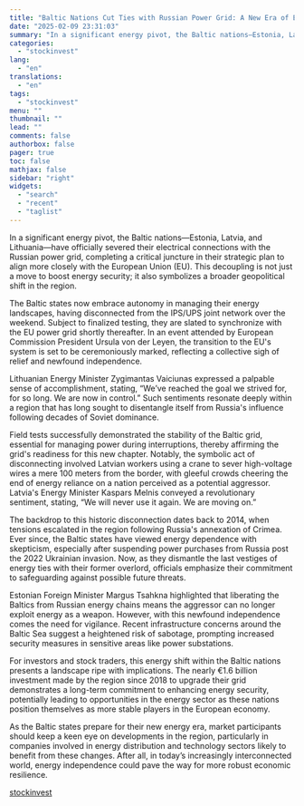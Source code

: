 ```yaml
---
title: "Baltic Nations Cut Ties with Russian Power Grid: A New Era of Energy Independence and Investment Opportunities"
date: "2025-02-09 23:31:03"
summary: "In a significant energy pivot, the Baltic nations—Estonia, Latvia, and Lithuania—have officially severed their electrical connections with the Russian power grid, completing a critical juncture in their strategic plan to align more closely with the European Union (EU). This decoupling is not just a move to boost energy security; it..."
categories:
  - "stockinvest"
lang:
  - "en"
translations:
  - "en"
tags:
  - "stockinvest"
menu: ""
thumbnail: ""
lead: ""
comments: false
authorbox: false
pager: true
toc: false
mathjax: false
sidebar: "right"
widgets:
  - "search"
  - "recent"
  - "taglist"
---
```


In a significant energy pivot, the Baltic nations—Estonia, Latvia, and Lithuania—have officially severed their electrical connections with the Russian power grid, completing a critical juncture in their strategic plan to align more closely with the European Union (EU). This decoupling is not just a move to boost energy security; it also symbolizes a broader geopolitical shift in the region.

The Baltic states now embrace autonomy in managing their energy landscapes, having disconnected from the IPS/UPS joint network over the weekend. Subject to finalized testing, they are slated to synchronize with the EU power grid shortly thereafter. In an event attended by European Commission President Ursula von der Leyen, the transition to the EU's system is set to be ceremoniously marked, reflecting a collective sigh of relief and newfound independence.

Lithuanian Energy Minister Zygimantas Vaiciunas expressed a palpable sense of accomplishment, stating, “We’ve reached the goal we strived for, for so long. We are now in control.” Such sentiments resonate deeply within a region that has long sought to disentangle itself from Russia's influence following decades of Soviet dominance.

Field tests successfully demonstrated the stability of the Baltic grid, essential for managing power during interruptions, thereby affirming the grid's readiness for this new chapter. Notably, the symbolic act of disconnecting involved Latvian workers using a crane to sever high-voltage wires a mere 100 meters from the border, with gleeful crowds cheering the end of energy reliance on a nation perceived as a potential aggressor. Latvia's Energy Minister Kaspars Melnis conveyed a revolutionary sentiment, stating, “We will never use it again. We are moving on.”

The backdrop to this historic disconnection dates back to 2014, when tensions escalated in the region following Russia's annexation of Crimea. Ever since, the Baltic states have viewed energy dependence with skepticism, especially after suspending power purchases from Russia post the 2022 Ukrainian invasion. Now, as they dismantle the last vestiges of energy ties with their former overlord, officials emphasize their commitment to safeguarding against possible future threats.

Estonian Foreign Minister Margus Tsahkna highlighted that liberating the Baltics from Russian energy chains means the aggressor can no longer exploit energy as a weapon. However, with this newfound independence comes the need for vigilance. Recent infrastructure concerns around the Baltic Sea suggest a heightened risk of sabotage, prompting increased security measures in sensitive areas like power substations.

For investors and stock traders, this energy shift within the Baltic nations presents a landscape ripe with implications. The nearly €1.6 billion investment made by the region since 2018 to upgrade their grid demonstrates a long-term commitment to enhancing energy security, potentially leading to opportunities in the energy sector as these nations position themselves as more stable players in the European economy.

As the Baltic states prepare for their new energy era, market participants should keep a keen eye on developments in the region, particularly in companies involved in energy distribution and technology sectors likely to benefit from these changes. After all, in today’s increasingly interconnected world, energy independence could pave the way for more robust economic resilience.

[stockinvest](https://stockinvest.us/digest/baltic-nations-cut-ties-with-russian-power-grid-a-new-era-of-energy-independence-and-investment-opportunities)
